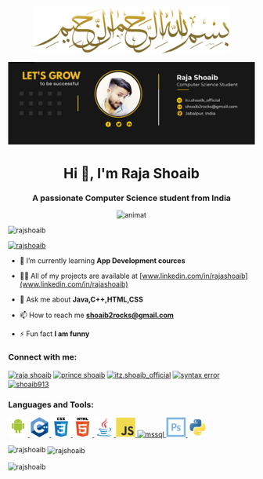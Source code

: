 

<p align="center"><img alt="gif" width="400" src="https://github.com/RajShoaib/RajShoaib/blob/main/bisgif.gif"></p>
<p align="center"><img alt="gif" width="1000" src="https://github.com/RajShoaib/RajShoaib/blob/main/10967103_192.jpg"></p>
<h1 align="center">Hi 👋, I'm Raja Shoaib</h1>
<h3 align="center">A passionate Computer Science student from India</h3>
<p align="center"><img alt="animat" width="400" src="https://user-images.githubusercontent.com/55389276/140866485-8fb1c876-9a8f-4d6a-98dc-08c4981eaf70.gif"></p>

<p align="left"> <img src="https://komarev.com/ghpvc/?username=rajshoaib&label=Profile%20views&color=0e75b6&style=flat" alt="rajshoaib" /> </p>

<p align="left"> <a href="https://github.com/ryo-ma/github-profile-trophy"><img src="https://github-profile-trophy.vercel.app/?username=rajshoaib" alt="rajshoaib" /></a> </p>

- 🌱 I’m currently learning **App Development cources**

- 👨‍💻 All of my projects are available at [www.linkedin.com/in/rajashoaib](www.linkedin.com/in/rajashoaib)

- 💬 Ask me about **Java,C++,HTML,CSS**

- 📫 How to reach me **shoaib2rocks@gmail.com**

- ⚡ Fun fact **I am funny**

<h3 align="left">Connect with me:</h3>
<p align="left">
<a href="https://linkedin.com/in/raja shoaib" target="blank"><img align="center" src="https://raw.githubusercontent.com/rahuldkjain/github-profile-readme-generator/master/src/images/icons/Social/linked-in-alt.svg" alt="raja shoaib" height="30" width="40" /></a>
<a href="https://fb.com/prince shoaib" target="blank"><img align="center" src="https://raw.githubusercontent.com/rahuldkjain/github-profile-readme-generator/master/src/images/icons/Social/facebook.svg" alt="prince shoaib" height="30" width="40" /></a>
<a href="https://instagram.com/itz.shoaib_official" target="blank"><img align="center" src="https://raw.githubusercontent.com/rahuldkjain/github-profile-readme-generator/master/src/images/icons/Social/instagram.svg" alt="itz.shoaib_official" height="30" width="40" /></a>
<a href="https://www.youtube.com/c/syntax error" target="blank"><img align="center" src="https://raw.githubusercontent.com/rahuldkjain/github-profile-readme-generator/master/src/images/icons/Social/youtube.svg" alt="syntax error" height="30" width="40" /></a>
<a href="https://www.codechef.com/users/shoaib913" target="blank"><img align="center" src="https://cdn.jsdelivr.net/npm/simple-icons@3.1.0/icons/codechef.svg" alt="shoaib913" height="30" width="40" /></a>
</p>

<h3 align="left">Languages and Tools:</h3>
<p align="left"> <a href="https://developer.android.com" target="_blank" rel="noreferrer"> <img src="https://raw.githubusercontent.com/devicons/devicon/master/icons/android/android-original-wordmark.svg" alt="android" width="40" height="40"/> </a> <a href="https://www.w3schools.com/cpp/" target="_blank" rel="noreferrer"> <img src="https://raw.githubusercontent.com/devicons/devicon/master/icons/cplusplus/cplusplus-original.svg" alt="cplusplus" width="40" height="40"/> </a> <a href="https://www.w3schools.com/css/" target="_blank" rel="noreferrer"> <img src="https://raw.githubusercontent.com/devicons/devicon/master/icons/css3/css3-original-wordmark.svg" alt="css3" width="40" height="40"/> </a> <a href="https://www.w3.org/html/" target="_blank" rel="noreferrer"> <img src="https://raw.githubusercontent.com/devicons/devicon/master/icons/html5/html5-original-wordmark.svg" alt="html5" width="40" height="40"/> </a> <a href="https://www.java.com" target="_blank" rel="noreferrer"> <img src="https://raw.githubusercontent.com/devicons/devicon/master/icons/java/java-original.svg" alt="java" width="40" height="40"/> </a> <a href="https://developer.mozilla.org/en-US/docs/Web/JavaScript" target="_blank" rel="noreferrer"> <img src="https://raw.githubusercontent.com/devicons/devicon/master/icons/javascript/javascript-original.svg" alt="javascript" width="40" height="40"/> </a> <a href="https://www.microsoft.com/en-us/sql-server" target="_blank" rel="noreferrer"> <img src="https://www.svgrepo.com/show/303229/microsoft-sql-server-logo.svg" alt="mssql" width="40" height="40"/> </a> <a href="https://www.photoshop.com/en" target="_blank" rel="noreferrer"> <img src="https://raw.githubusercontent.com/devicons/devicon/master/icons/photoshop/photoshop-line.svg" alt="photoshop" width="40" height="40"/> </a> <a href="https://www.python.org" target="_blank" rel="noreferrer"> <img src="https://raw.githubusercontent.com/devicons/devicon/master/icons/python/python-original.svg" alt="python" width="40" height="40"/> </a> </p>

<p><img align="left" src="https://github-readme-stats.vercel.app/api/top-langs?username=rajshoaib&show_icons=true&locale=en&layout=compact" alt="rajshoaib" /></p>

<p>&nbsp;<img align="center" src="https://github-readme-stats.vercel.app/api?username=rajshoaib&show_icons=true&locale=en" alt="rajshoaib" /></p>

<p><img align="center" src="https://github-readme-streak-stats.herokuapp.com/?user=rajshoaib&" alt="rajshoaib" /></p>
